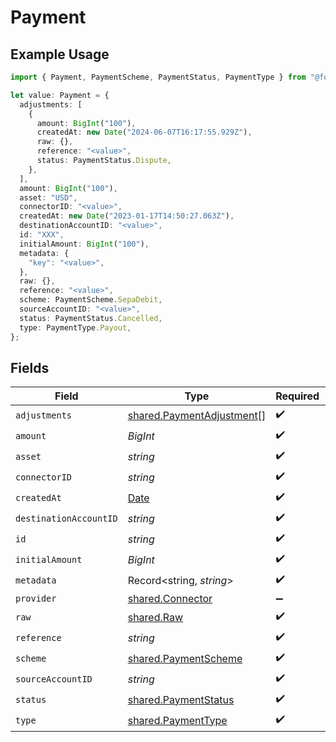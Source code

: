 # Payment

## Example Usage

```typescript
import { Payment, PaymentScheme, PaymentStatus, PaymentType } from "@formance/formance-sdk/sdk/models/shared";

let value: Payment = {
  adjustments: [
    {
      amount: BigInt("100"),
      createdAt: new Date("2024-06-07T16:17:55.929Z"),
      raw: {},
      reference: "<value>",
      status: PaymentStatus.Dispute,
    },
  ],
  amount: BigInt("100"),
  asset: "USD",
  connectorID: "<value>",
  createdAt: new Date("2023-01-17T14:50:27.063Z"),
  destinationAccountID: "<value>",
  id: "XXX",
  initialAmount: BigInt("100"),
  metadata: {
    "key": "<value>",
  },
  raw: {},
  reference: "<value>",
  scheme: PaymentScheme.SepaDebit,
  sourceAccountID: "<value>",
  status: PaymentStatus.Cancelled,
  type: PaymentType.Payout,
};
```

## Fields

| Field                                                                                         | Type                                                                                          | Required                                                                                      | Description                                                                                   | Example                                                                                       |
| --------------------------------------------------------------------------------------------- | --------------------------------------------------------------------------------------------- | --------------------------------------------------------------------------------------------- | --------------------------------------------------------------------------------------------- | --------------------------------------------------------------------------------------------- |
| `adjustments`                                                                                 | [shared.PaymentAdjustment](../../../sdk/models/shared/paymentadjustment.md)[]                 | :heavy_check_mark:                                                                            | N/A                                                                                           |                                                                                               |
| `amount`                                                                                      | *BigInt*                                                                                      | :heavy_check_mark:                                                                            | N/A                                                                                           | 100                                                                                           |
| `asset`                                                                                       | *string*                                                                                      | :heavy_check_mark:                                                                            | N/A                                                                                           | USD                                                                                           |
| `connectorID`                                                                                 | *string*                                                                                      | :heavy_check_mark:                                                                            | N/A                                                                                           |                                                                                               |
| `createdAt`                                                                                   | [Date](https://developer.mozilla.org/en-US/docs/Web/JavaScript/Reference/Global_Objects/Date) | :heavy_check_mark:                                                                            | N/A                                                                                           |                                                                                               |
| `destinationAccountID`                                                                        | *string*                                                                                      | :heavy_check_mark:                                                                            | N/A                                                                                           |                                                                                               |
| `id`                                                                                          | *string*                                                                                      | :heavy_check_mark:                                                                            | N/A                                                                                           | XXX                                                                                           |
| `initialAmount`                                                                               | *BigInt*                                                                                      | :heavy_check_mark:                                                                            | N/A                                                                                           | 100                                                                                           |
| `metadata`                                                                                    | Record<string, *string*>                                                                      | :heavy_check_mark:                                                                            | N/A                                                                                           |                                                                                               |
| `provider`                                                                                    | [shared.Connector](../../../sdk/models/shared/connector.md)                                   | :heavy_minus_sign:                                                                            | N/A                                                                                           |                                                                                               |
| `raw`                                                                                         | [shared.Raw](../../../sdk/models/shared/raw.md)                                               | :heavy_check_mark:                                                                            | N/A                                                                                           |                                                                                               |
| `reference`                                                                                   | *string*                                                                                      | :heavy_check_mark:                                                                            | N/A                                                                                           |                                                                                               |
| `scheme`                                                                                      | [shared.PaymentScheme](../../../sdk/models/shared/paymentscheme.md)                           | :heavy_check_mark:                                                                            | N/A                                                                                           |                                                                                               |
| `sourceAccountID`                                                                             | *string*                                                                                      | :heavy_check_mark:                                                                            | N/A                                                                                           |                                                                                               |
| `status`                                                                                      | [shared.PaymentStatus](../../../sdk/models/shared/paymentstatus.md)                           | :heavy_check_mark:                                                                            | N/A                                                                                           |                                                                                               |
| `type`                                                                                        | [shared.PaymentType](../../../sdk/models/shared/paymenttype.md)                               | :heavy_check_mark:                                                                            | N/A                                                                                           |                                                                                               |